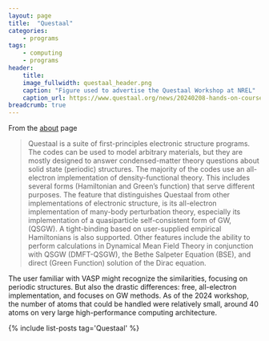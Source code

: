```yaml
---
layout: page
title:  "Questaal"
categories:
    - programs
tags:
    - computing
    - programs
header: 
    title: 
    image_fullwidth: questaal_header.png
    caption: "Figure used to advertise the Questaal Workshop at NREL"
    caption_url: https://www.questaal.org/news/20240208-hands-on-course/
breadcrumb: true
---
```


From the [about](https://www.questaal.org/about/questaal/) page

> Questaal is a suite of first-principles electronic structure programs. The codes can be used to model arbitrary materials, but they are mostly designed to answer condensed-matter theory questions about solid state (periodic) structures. The majority of the codes use an all-electron implementation of density-functional theory. This includes several forms (Hamiltonian and Green’s function) that serve different purposes. The feature that distinguishes Questaal from other implementations of electronic structure, is its all-electron implementation of many-body perturbation theory, especially its implementation of a quasiparticle self-consistent form of GW, (QSGW). A tight-binding based on user-supplied empirical Hamiltonians is also supported. Other features include the ability to perform calculations in Dynamical Mean Field Theory in conjunction with QSGW (DMFT-QSGW), the Bethe Salpeter Equation (BSE), and direct (Green Function) solution of the Dirac equation.

The user familiar with VASP might recognize the similarities, focusing on periodic structures. But also the drastic differences: free, all-electron implementation, and focuses on GW methods. As of the 2024 workshop, the number of atoms that could be handled were relatively small, around 40 atoms on very large high-performance computing architecture.

{% include list-posts tag='Questaal' %}
